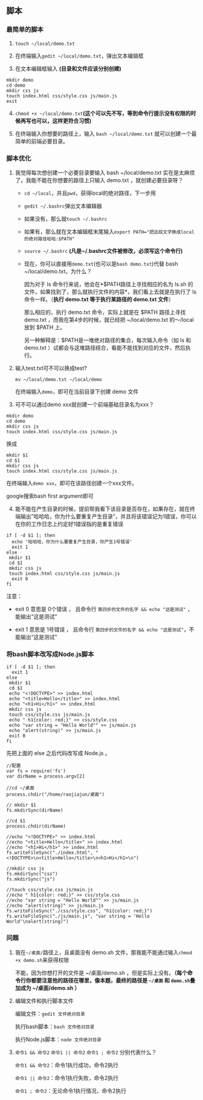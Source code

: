 ## 脚本

### 最简单的脚本

1. `touch ~/local/demo.txt`

2. 在终端输入`gedit ~/local/demo.txt`，弹出文本编辑框

3. 在文本编辑框输入
**(目录和文件应该分别创建)**

```
mkdir demo
cd demo
mkdir css js 
touch index.html css/style.css js/main.js
exit
```

  

4. `chmod +x ~/local/demo.txt`**(这个可以先不写，等到命令行提示没有权限的时候再写也可以，这样更符合习惯)**

4. 在终端输入你想要的路径上，输入 `bash ~/local/demo.txt` 就可以创建一个最简单的前端必要目录。
 
### 脚本优化

1. 我觉得每次想创建一个必要目录要输入 bash ~/local/demo.txt 实在是太麻烦了。我能不能在你想要的路径上只输入 demo.txt ，就创建必要目录呀？
    -  `cd ~/local`，并且`pwd`，获得local的绝对路径，下一步用

    - `gedit ~/.bashrc`弹出文本编辑器 

    - 如果没有，那么就`touch ~/.bashrc`

    - 如果有，那么就在文本编辑框末尾输入`export PATH="把这段文字换成local的绝对路径哈哈:$PATH"`

    - `source ~/.bashrc` **(凡是~/.bashrc文件被修改，必须写这个命令行)**

    - 现在，你可以直接用`demo.txt`(也可以是`bash demo.txt`)代替 bash ~/local/demo.txt，为什么？

      因为对于 ls 命令行来说，他会在*$PATH路径上寻找相应的名为
 ls.sh 的文件，如果找到了，那么就执行文件的内容*，我们看上去就是在执行了 ls 命令一样。（**执行 demo.txt 等于执行某路径的
 demo.txt 文件**）

      那么相应的，执行 demo.txt 命令，实际上就是在 $PATH 路径上寻找 demo.txt ，而我在第4步的时候，就已经把 ~/local/demo.txt 的～/local 放到 $PATH 上。
    
      另一种解释是：$PATH是一堆绝对路径的集合，每次输入命令（如 ls 和 demo.txt ）试都会与这堆路径结合，看能不能找到对应的文件，然后执行。

2. 输入test.txt可不可以换成test?

     `mv ~/local/demo.txt ~/local/demo`

    在终端输入`demo`，即可在当前目录下创建 demo 文件

3. 可不可以通过demo xxx就创建一个前端基础目录名为xxx？

 ```
mkdir demo
cd demo
mkdir css js 
touch index.html css/style.css js/main.js
```

换成

```
mkdir $1 
cd $1
mkdir css js 
touch index.html css/style.css js/main.js
```

  在终端输入`demo xxx`，即可在该路径创建一个xxx文件。

  google搜索bash first argument即可

4. 能不能在产生目录的时候，提前帮我看下该目录是否存在，如果存在，就在终端输出”哈哈哈，你为什么要重复产生目录“，并且将该错误记为1错误，你可以在你的工作日志上约定好1错误指的是重复错误

```
if [ -d $1 ]; then
  echo '哈哈哈，你为什么要重复产生目录，你产生1号错误'
  exit 1
else
 mkdir $1 
 cd $1
 mkdir css js 
 touch index.html css/style.css js/main.js
  exit 0
fi
```

  注意：

   - exit 0 意思是 0个错误 ， 且命令行 `第四步的文件的名字 && echo "这是测试"` ，能输出“这是测试”

  - exit 1 意思是 1号错误 ， 且命令行  `第四步的文件的名字 && echo "这是测试"`，不能输出“这是测试”

### 将bash脚本改写成Node.js脚本

```
if [ -d $1 ]; then
  exit 1
else
 mkdir $1
 cd $1
 echo "<!DOCTYPE>" >> index.html
 echo "<title>Hello</title>" >> index.html
 echo "<h1>Hi</h1>" >> index.html
 mkdir css js
 touch css/style.css js/main.js
 echo " h1{color: red;}" >> css/style.css
 echo "var string = "Hello World"" >> js/main.js
 echo "alert(string)" >> js/main.js
 exit 0
fi
```
先把上面的 else 之后代码改写成 Node.js 。
```
//配置
var fs = require('fs') 
var dirName = process.argv[2]

//cd ~/桌面
process.chdir("/home/raojiajun/桌面")

// mkdir $1 
fs.mkdirSync(dirName) 

//cd $1
process.chdir(dirName)

//echo "<!DOCTYPE>" >> index.html
//echo "<title>Hello</title>" >> index.html
//echo "<h1>Hi</h1>" >> index.html
fs.writeFileSync("./index.html", "<!DOCTYPE>\n<title>Hello</title>\n<h1>Hi</h1>\n") 

//mkdir css js
fs.mkdirSync("css") 
fs.mkdirSync("js")

//touch css/style.css js/main.js
//echo " h1{color: red;}" >> css/style.css
//echo "var string = "Hello World"" >> js/main.js
//echo "alert(string)" >> js/main.js
fs.writeFileSync("./css/style.css", "h1{color: red;}")
fs.writeFileSync("./js/main.js", "var string = 'Hello World'\nalert(string)")
```
### 问题
  1. 我在`~/桌面/`路径上，且桌面没有 demo.sh 文件，那我能不能通过输入`chmod +x demo.sh`来获得权限

      不能，因为你想打开的文件是 ~/桌面/demo.sh ，但是实际上没有。**（每个命令行你都要注意他的路径在哪里，像本题，最终的路径是 `~/桌面` 和 `demo.sh`叠加成为 ~/桌面/demo.sh ）**

  1. 编辑文件和执行脚本文件

      编辑文件：`gedit 文件绝对目录` 

      执行bash脚本：`bash 文件绝对目录`

      执行Node.js脚本：`node 文件绝对目录`
    
  1. `命令1 && 命令2`    `命令1 || 命令2`    `命令1 ; 命令2` 分别代表什么？

      `命令1 && 命令2`：命令1执行成功，命令2执行

      `命令1 || 命令2`：命令1执行失败，命令2执行

      `命令1 ; 命令2`：无论命令1执行情况，命令2执行
